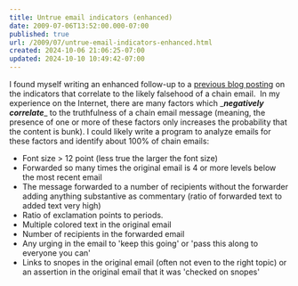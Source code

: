 ```yaml
---
title: Untrue email indicators (enhanced)
date: 2009-07-06T13:52:00.000-07:00
published: true
url: /2009/07/untrue-email-indicators-enhanced.html
created: 2024-10-06 21:06:25-07:00
updated: 2024-10-10 10:49:42-07:00
---
```


I found myself writing an enhanced follow-up to a [previous blog posting](http://www.blogger.com/2009/02/untrue-email-in.html) on the indicators that correlate to the likely falsehood of a chain email.  In my experience on the Internet, there are many factors which \__**negatively correlate**_\_ to the truthfulness of a chain email message (meaning, the presence of one or more of these factors only increases the probability that the content is bunk). I could likely write a program to analyze emails for these factors and identify about 100% of chain emails:  

*   Font size > 12 point (less true the larger the font size)
*   Forwarded so many times the original email is 4 or more levels below the most recent email
*   The message forwarded to a number of recipients without the forwarder adding anything substantive as commentary (ratio of forwarded text to added text very high)
*   Ratio of exclamation points to periods.
*   Multiple colored text in the original email
*   Number of recipients in the forwarded email
*   Any urging in the email to 'keep this going' or 'pass this along to everyone you can'
*   Links to snopes in the original email (often not even to the right topic) or an assertion in the original email that it was 'checked on snopes'